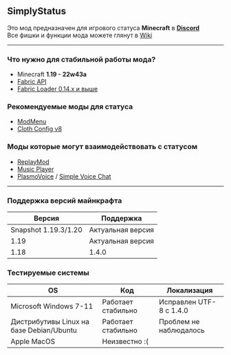 ## SimplyStatus
Это мод предназначен для игрового статуса **Minecraft** в **[Discord](https://discord.com/company)** <br>
Все фишки и функции мода можете глянут в [Wiki](https://github.com/not-simply-kel/SimplyStatus-fabric/wiki)

<hr>

### Что нужно для стабильной работы мода?
* Minecraft **1.19 - 22w43a**
* [Fabric API](https://www.curseforge.com/minecraft/mc-mods/fabric-api)
* [Fabric Loader 0.14.x и выше](https://fabricmc.net/use)

### Рекомендуемые моды для статуса
* [ModMenu](https://modrinth.com/mod/modmenu)
* [Cloth Config v8](https://modrinth.com/mod/cloth-config)

### Моды которые могут взаимодействовать с статусом
* [ReplayMod](https://www.replaymod.com/)
* [Music Player](https://u-team.info/mods/musicplayer/)
* [PlasmoVoice](https://modrinth.com/mod/plasmo-voice) / [Simple Voice Chat](https://modrinth.com/mod/simple-voice-chat)

<hr>

### Поддержка версий майнкрафта
Версия | Поддержка
--- | ---
Snapshot 1.19.3/1.20 | Актуальная версия
1.19 | Актуальная версия
1.18 | 1.4.0

### Тестируемые системы
OS | Код | Локализация
--- | --- | ---
Microsoft Windows 7-11 | Работает стабильно | Исправлен UTF-8 с 1.4.0
Дистрибутивы Linux на базе Debian/Ubuntu | Работает стабильно | Проблем не наблюдалось
Apple MacOS | Неизвестно :(
